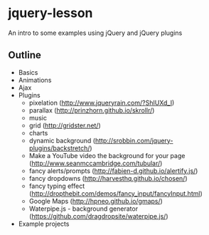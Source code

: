 # jquery-lesson
An intro to some examples using jQuery and jQuery plugins

## Outline
- Basics
- Animations
- Ajax
- Plugins
  - pixelation (http://www.jqueryrain.com/?ShIUXd_I)
  - parallax (http://prinzhorn.github.io/skrollr/)
  - music
  - grid (http://gridster.net/)
  - charts
  - dynamic background (http://srobbin.com/jquery-plugins/backstretch/)
  - Make a YouTube video the background for your page (http://www.seanmccambridge.com/tubular/)
  - fancy alerts/prompts (http://fabien-d.github.io/alertify.js/)
  - fancy dropdowns (http://harvesthq.github.io/chosen/)
  - fancy typing effect (http://dropthebit.com/demos/fancy_input/fancyInput.html)
  - Google Maps (http://hpneo.github.io/gmaps/)
  - Waterpipe.js - background generator (https://github.com/dragdropsite/waterpipe.js/)
- Example projects
